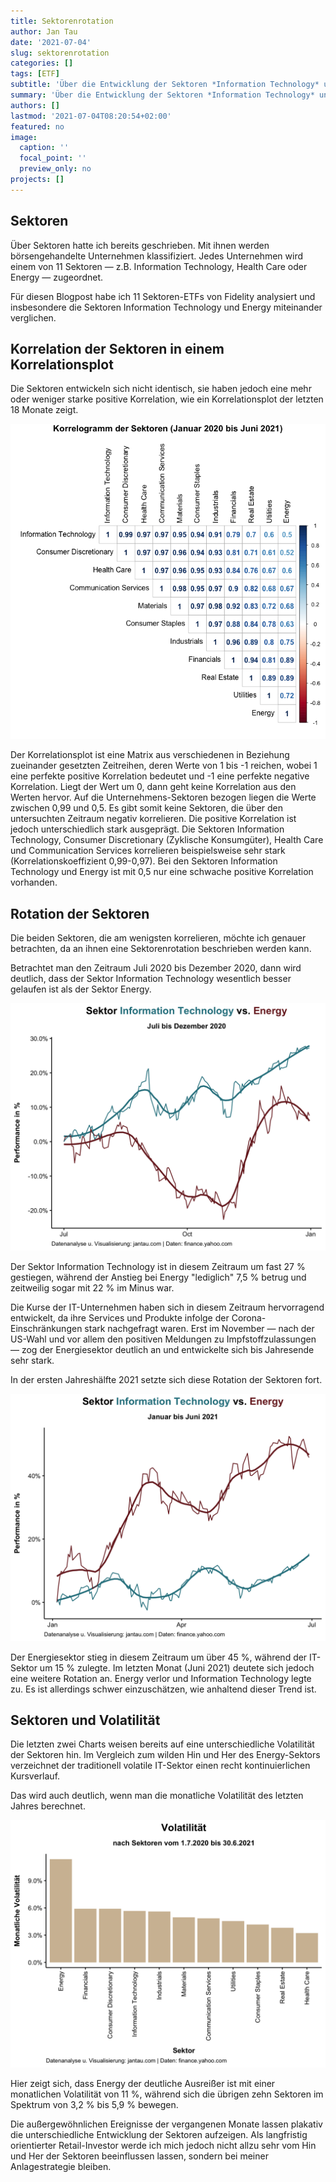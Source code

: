 ```yaml
---
title: Sektorenrotation
author: Jan Tau
date: '2021-07-04'
slug: sektorenrotation
categories: []
tags: [ETF]
subtitle: 'Über die Entwicklung der Sektoren *Information Technology* und *Energy* in den letzten zwölf Monaten'
summary: 'Über die Entwicklung der Sektoren *Information Technology* und *Energy* in den letzten zwölf Monaten'
authors: []
lastmod: '2021-07-04T08:20:54+02:00'
featured: no
image:
  caption: ''
  focal_point: ''
  preview_only: no
projects: []
---
```


## Sektoren

Über Sektoren hatte ich bereits geschrieben. Mit ihnen werden börsengehandelte Unternehmen klassifiziert. Jedes Unternehmen wird einem von 11 Sektoren — z.B. Information Technology, Health Care oder Energy — zugeordnet. 

Für diesen Blogpost habe ich 11 Sektoren-ETFs von Fidelity analysiert und insbesondere die Sektoren Information Technology und Energy miteinander verglichen.

## Korrelation der Sektoren in einem Korrelationsplot

Die Sektoren entwickeln sich nicht identisch, sie haben jedoch eine mehr oder weniger starke positive Korrelation, wie ein Korrelationsplot der letzten 18 Monate zeigt.

![](corrp.png)

Der Korrelationsplot ist eine Matrix aus verschiedenen in Beziehung zueinander gesetzten  Zeitreihen, deren Werte von 1 bis -1 reichen, wobei 1 eine perfekte positive Korrelation bedeutet und -1 eine perfekte negative Korrelation. Liegt der Wert um 0, dann geht keine Korrelation aus den Werten hervor. Auf die Unternehmens-Sektoren bezogen liegen die Werte zwischen 0,99 und 0,5. Es gibt somit keine Sektoren, die über den untersuchten Zeitraum negativ korrelieren. Die positive Korrelation ist jedoch unterschiedlich stark ausgeprägt. Die Sektoren Information Technology, Consumer Discretionary (Zyklische Konsumgüter), Health Care und Communication Services korrelieren beispielsweise sehr stark (Korrelationskoeffizient 0,99-0,97). Bei den Sektoren Information Technology und Energy ist mit 0,5 nur eine schwache positive Korrelation vorhanden.

## Rotation der Sektoren

Die beiden Sektoren, die am wenigsten korrelieren, möchte ich genauer betrachten, da an ihnen eine Sektorenrotation beschrieben werden kann.

Betrachtet man den Zeitraum Juli 2020 bis Dezember 2020, dann wird deutlich, dass der Sektor Information Technology wesentlich besser gelaufen ist als der Sektor Energy.

![](sectors_2020.png)

Der Sektor Information Technology ist in diesem Zeitraum um fast 27 % gestiegen, während der Anstieg bei Energy "lediglich" 7,5 % betrug und zeitweilig sogar mit 22 % im Minus war. 

Die Kurse der IT-Unternehmen haben sich in diesem Zeitraum hervorragend entwickelt, da ihre Services und Produkte infolge der Corona-Einschränkungen stark nachgefragt waren. Erst im November — nach der US-Wahl und vor allem den positiven Meldungen zu Impfstoffzulassungen — zog der Energiesektor deutlich an und entwickelte sich bis Jahresende sehr stark.

In der ersten Jahreshälfte 2021 setzte sich diese Rotation der Sektoren fort.

![](sectors_2021.png)

Der Energiesektor stieg in diesem Zeitraum um über 45 %, während der IT-Sektor um 15 % zulegte. Im letzten Monat (Juni 2021) deutete sich jedoch eine weitere Rotation an. Energy verlor und Information Technology legte zu. Es ist allerdings schwer einzuschätzen, wie anhaltend dieser Trend ist.

## Sektoren und Volatilität

Die letzten zwei Charts weisen bereits auf eine unterschiedliche Volatilität der Sektoren hin. Im Vergleich zum wilden Hin und Her des Energy-Sektors verzeichnet der traditionell volatile IT-Sektor einen recht kontinuierlichen Kursverlauf.

Das wird auch deutlich, wenn man die monatliche Volatilität des letzten Jahres berechnet. 

![](monthly_volatility.png)

Hier zeigt sich, dass Energy der deutliche Ausreißer ist mit einer monatlichen Volatilität von 11 %, während sich die übrigen zehn Sektoren im Spektrum von 3,2 % bis 5,9 % bewegen.

Die außergewöhnlichen Ereignisse der vergangenen Monate lassen plakativ die unterschiedliche Entwicklung der Sektoren aufzeigen. Als langfristig orientierter Retail-Investor werde ich mich jedoch nicht allzu sehr vom Hin und Her der Sektoren beeinflussen lassen, sondern bei meiner Anlagestrategie bleiben.

